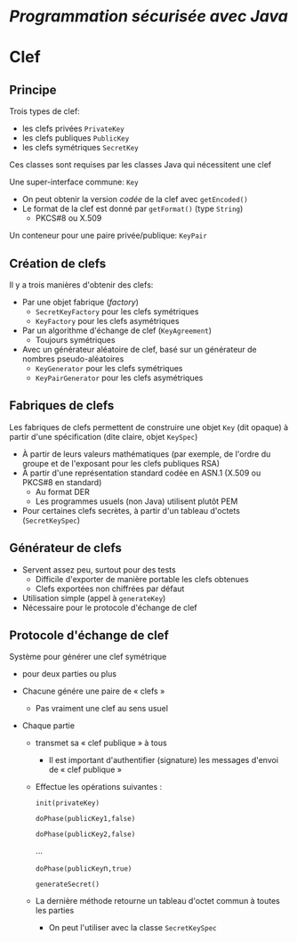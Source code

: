 *Programmation sécurisée avec Java*===================================Clef====Principe--------Trois types de clef:- les clefs privées `PrivateKey`- les clefs publiques `PublicKey`- les clefs symétriques `SecretKey`Ces classes sont requises par les classes Java qui nécessitent une clefUne super-interface commune: `Key`- On peut obtenir la version *codée* de la clef avec `getEncoded()`- Le format de la clef est donné par `getFormat()` (type `String`)  - PKCS#8 ou X.509Un conteneur pour une paire privée/publique: `KeyPair`Création de clefs-----------------Il y a trois manières d'obtenir des clefs:- Par une objet fabrique (*factory*)  - `SecretKeyFactory` pour les clefs symétriques  - `KeyFactory` pour les clefs asymétriques- Par un algorithme d'échange de clef (`KeyAgreement`)  - Toujours symétriques- Avec un générateur aléatoire de clef, basé sur un générateur de nombres pseudo-aléatoires  - `KeyGenerator` pour les clefs symétriques  - `KeyPairGenerator` pour les clefs asymétriquesFabriques de clefs------------------Les fabriques de clefs permettent de construire une objet `Key` (dit opaque) à partir d'une spécification (dite claire, objet `KeySpec`)- À partir de leurs valeurs mathématiques (par exemple, de l'ordre du groupe et de l'exposant pour les clefs publiques RSA)- À partir d'une représentation standard codée en ASN.1 (X.509 ou PKCS#8 en standard)  - Au format DER  - Les programmes usuels (non Java) utilisent plutôt PEM- Pour certaines clefs secrètes, à partir d'un tableau d'octets (`SecretKeySpec`)Générateur de clefs-------------------- Servent assez peu, surtout pour des tests  - Difficile d'exporter de manière portable les clefs obtenues  - Clefs exportées non chiffrées par défaut- Utilisation simple (appel à `generateKey`)- Nécessaire pour le protocole d'échange de clefProtocole d'échange de clef---------------------------Système pour générer une clef symétrique- pour deux parties ou plus- Chacune génére une paire de « clefs »   - Pas vraiment une clef au sens usuel   - Chaque partie   - transmet sa « clef publique » à tous         - Il est important d'authentifier (signature) les messages d'envoi de « clef publique »         - Effectue les opérations suivantes :        `init(privateKey)`          `doPhase(publicKey1,false)`          `doPhase(publicKey2,false)`          ...          `doPhase(publicKey`n`,true)`          `generateSecret()`        - La dernière méthode retourne un tableau d'octet commun à toutes les parties      - On peut l'utiliser avec la classe `SecretKeySpec`